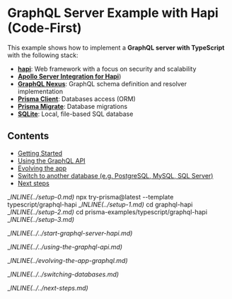 # GraphQL Server Example with Hapi (Code-First)

This example shows how to implement a **GraphQL server with TypeScript** with the following stack:

- [**hapi**](https://hapi.dev/): Web framework with a focus on security and scalability
- [**Apollo Server Integration for Hapi**](https://www.npmjs.com/package/@as-integrations/hapi))
- [**GraphQL Nexus**](https://nexusjs.org/docs/): GraphQL schema definition and resolver implementation
- [**Prisma Client**](https://www.prisma.io/docs/concepts/components/prisma-client): Databases access (ORM)
- [**Prisma Migrate**](https://www.prisma.io/docs/concepts/components/prisma-migrate): Database migrations
- [**SQLite**](https://www.sqlite.org/index.html): Local, file-based SQL database

## Contents

- [Getting Started](#getting-started)
- [Using the GraphQL API](#using-the-graphql-api)
- [Evolving the app](#evolving-the-app)
- [Switch to another database (e.g. PostgreSQL, MySQL, SQL Server)](#switch-to-another-database-eg-postgresql-mysql-sql-server)
- [Next steps](#next-steps)

__INLINE(../_setup-0.md)__
npx try-prisma@latest --template typescript/graphql-hapi
__INLINE(../_setup-1.md)__
cd graphql-hapi
__INLINE(../_setup-2.md)__
cd prisma-examples/typescript/graphql-hapi
__INLINE(../_setup-3.md)__

__INLINE(../../_start-graphql-server-hapi.md)__

__INLINE(../../_using-the-graphql-api.md)__

__INLINE(../_evolving-the-app-graphql.md)__

__INLINE(../../_switching-databases.md)__

__INLINE(../../_next-steps.md)__
